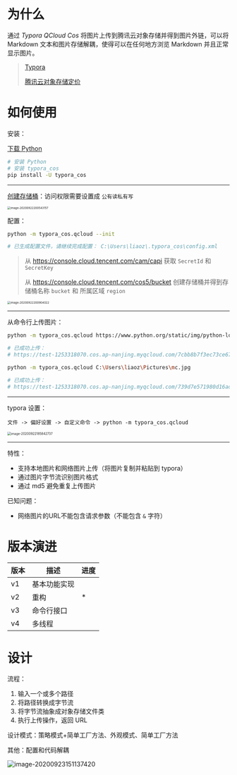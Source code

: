 # 为什么

通过 *Typora QCloud Cos* 将图片上传到腾讯云对象存储并得到图片外链，可以将 Markdown 文本和图片存储解耦，使得可以在任何地方浏览 Markdown 并且正常显示图片。



> [Typora](https://www.typora.io/)
>
> [腾讯云对象存储定价](https://cloud.tencent.com/product/cos/pricing)

# 如何使用

安装：

[下载 Python](https://www.python.org/downloads/)

```bash
# 安装 Python
# 安装 typora_cos
pip install -U typora_cos
```

---

[创建存储桶](https://console.cloud.tencent.com/cos5/bucket#)：访问权限需要设置成 `公有读私有写`

<img src="https://test-1253318070.cos.ap-nanjing.myqcloud.com/303049df7690b9b7a1dc19721265be6e.png" alt="image-20200922200543157" style="zoom: 45%;" />

配置：

```bash
python -m typora_cos.qcloud --init

# 已生成配置文件，请继续完成配置： C:\Users\liaoz\.typora_cos\config.xml
```

> 从 https://console.cloud.tencent.com/cam/capi 获取 `SecretId` 和 `SecretKey`
>
> 从 https://console.cloud.tencent.com/cos5/bucket 创建存储桶并得到存储桶名称 `bucket` 和 所属区域 `region`

<img src="https://test-1253318070.cos.ap-nanjing.myqcloud.com/1b4d0796f82976f6d3983f71b320a95d.png" alt="image-20200922200904022" style="zoom: 45%;" />

---

从命令行上传图片：

```bash
python -m typora_cos.qcloud https://www.python.org/static/img/python-logo.png

# 已成功上传：
# https://test-1253318070.cos.ap-nanjing.myqcloud.com/7cbb8b7f3ec73ce6716fedaa4d63f6ce.png
```

```bash
python -m typora_cos.qcloud C:\Users\liaoz\Pictures\mc.jpg           

# 已成功上传：
# https://test-1253318070.cos.ap-nanjing.myqcloud.com/739d7e571980d16ad192ff72e4f2d5d9.jpeg
```

---

typora 设置：

```
文件 -> 偏好设置 -> 自定义命令 -> python -m typora_cos.qcloud
```

<img src="https://markdown-images-1253318070.cos.ap-nanjing.myqcloud.com/39b3d6a83962c0cbf51418af08ad623a.png" alt="image-20200922185842737" style="zoom:50%;" />

---

特性：
* 支持本地图片和网络图片上传（将图片复制并粘贴到 typora）
* 通过图片字节流识别图片格式
* 通过 md5 避免重复上传图片

已知问题：
* 网络图片的URL不能包含请求参数（不能包含 `&` 字符）

# 版本演进

| 版本 | 描述         | 进度 |
| ---- | ------------ | ---- |
| v1   | 基本功能实现 |      |
| v2   | 重构         | *    |
| v3   | 命令行接口   |      |
| v4   | 多线程       |      |

# 设计

流程：

1. 输入一个或多个路径
2. 将路径转换成字节流
3. 将字节流抽象成对象存储文件类
4. 执行上传操作，返回 URL

设计模式：策略模式+简单工厂方法、外观模式、简单工厂方法

其他：配置和代码解耦

![image-20200923151137420](https://markdown-images-1253318070.cos.ap-nanjing.myqcloud.com/c567abf73ba8c450c8f563b732470ac3.png)